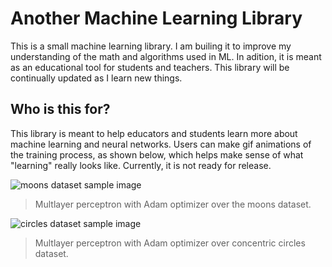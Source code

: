 # Another Machine Learning Library

This is a small machine learning library. I am builing it to improve my understanding of the math and algorithms used in ML. In adition, it is meant as an educational tool for students and teachers. This library will be continually updated as I learn new things.

## Who is this for?

This library is meant to help educators and students learn more about machine learning and neural networks. Users can make gif animations of the training process, as shown below, which helps make sense of what "learning" really looks like. Currently, it is not ready for release.

![moons dataset sample image](https://github.com/VictorSuciu/README-Assets/blob/master/ML-Library/moons_gif.gif)

> Multlayer perceptron with Adam optimizer over the moons dataset.


![circles dataset sample image](https://github.com/VictorSuciu/README-Assets/blob/master/ML-Library/circles_gif.gif)

> Multlayer perceptron with Adam optimizer over concentric circles dataset.